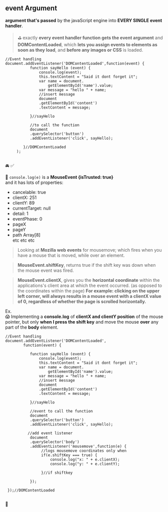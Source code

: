 ## event Argument
**argument that's passed** by the javaScript engine into
**EVERY SINGLE event handler**.
    
> :golf: exactly **every event handler function gets the event argument** and
> **DOMContentLoaded**, which **lets you assign events to elements as soon as
  they load**, and **before any images or CSS** is loaded.
  
````
//Event handling
document.addEventListener('DOMContentLoaded',function(event) {
           function sayHello (event) {
               console.log(event);
               this.textContent = "Said it dont forget it";
               var name = document.
                   getElementById('name').value;
               var message = "hello " + name;
               //insert message 
               document
               .getElementById('content')
               .textContent = message;
        
           }//sayHello    
           
           //to call the function
           document
           .querySelector('button')
           .addEventListener('click', sayHello);
             
        }//DOMContentLoaded
     );
   

````        
:oncoming_automobile: :white_check_mark:

:round_pushpin: `console.log(e)` is a **MouseEvent {isTrusted: true}**    
and it has lots of properties:
- cancelable: true
- clientX: 251
- clientY: 89
- currentTarget: null
- detail: 1
- eventPhase: 0
- pageX
- pageY
- path Array[8]   
etc etc etc    


> Looking at **Mozilla web events** for mousemove; which
fires when you have a mouse that is moved, while over
an element.

> **MouseEvent.shiftKey**, returns true if the shift key was
> down when the mouse event was fired.

> **MouseEvent.clientX**, gives you the **horizontal coordinate**
> within the applications's client area at which the event
> occurred. (as opposed to the coordinates within the page)
> **For example: clicking on the upper left corner, will
> always results in a mouse event with a clientX value
> of 0, regardless of whether the page is scrolled horizontally.**


Ex.   
 :scream: Implementing a **console.log** of **clientX and clientY position** of
 the mouse pointer, but only **when I press the shift
 key** and move the mouse **over** any part of the **body**
 element.

     
````
//Event handling
document.addEventListener('DOMContentLoaded', 
        function(event) {
     
           function sayHello (event) {
               console.log(event);
               this.textContent = "Said it dont forget it";
               var name = document.
                   getElementById('name').value;
               var message = "hello " + name;
               //insert message 
               document
               .getElementById('content')
               .textContent = message;
        
           }//sayHello    
           
           //event to call the function
           document
           .querySelector('button')
           .addEventListener('click', sayHello);
             
          //add event listener
           document
           .querySelector('body')
           .addEventListener('mousemove',function(e) {
                //logs mousemove coordinates only when
                if(e.shiftKey === true) {
                    console.log("x: " + e.clientX);
                    console.log("y: " + e.clientY);
                
                }//if shiftkey
                
           });
     
 });//DOMContentLoaded
   

````           






:100:
